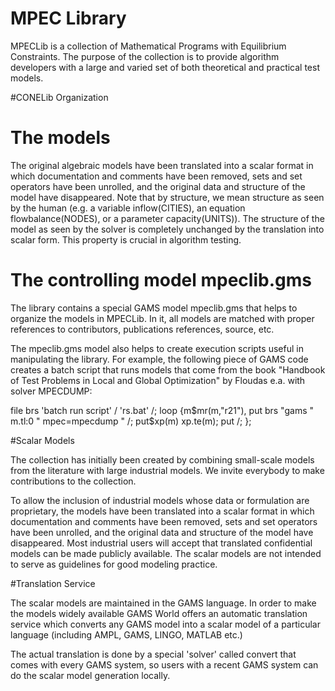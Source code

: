 # MPEC Library

MPECLib is a collection of Mathematical Programs with Equilibrium Constraints. The purpose of the collection is to provide algorithm developers with a large and varied set of both theoretical and practical test models.

#CONELib Organization

The models
==========

The original algebraic models have been translated into a scalar
format in which documentation and comments have been removed, sets and
set operators have been unrolled, and the original data and structure
of the model have disappeared.  Note that by structure, we mean
structure as seen by the human (e.g. a variable inflow(CITIES), an
equation flowbalance(NODES), or a parameter capacity(UNITS)).  The
structure of the model as seen by the solver is completely unchanged
by the translation into scalar form.  This property is crucial in
algorithm testing.

The controlling model mpeclib.gms
=================================

The library contains a special GAMS model mpeclib.gms that helps to
organize the models in MPECLib.  In it, all models are matched with
proper references to contributors, publications references, source,
etc.

The mpeclib.gms model also helps to create execution scripts useful in
manipulating the library.  For example, the following piece of GAMS
code creates a batch script that runs models that come from the book
"Handbook of Test Problems in Local and Global Optimization" by
Floudas e.a. with solver MPECDUMP:

file brs 'batch run script' / 'rs.bat' /;
loop {m$mr(m,"r21"),
  put brs "gams " m.tl:0 " mpec=mpecdump " /;
  put$xp(m) xp.te(m);
  put /;
};

#Scalar Models

The collection has initially been created by combining small-scale models from the literature with large industrial models. We invite everybody to make contributions to the collection.

To allow the inclusion of industrial models whose data or formulation are proprietary, the models have been translated into a scalar format in which documentation and comments have been removed, sets and set operators have been unrolled, and the original data and structure of the model have disappeared. 
Most industrial users will accept that translated confidential models can be made publicly available. The scalar models are not intended to serve as guidelines for good modeling practice.

#Translation Service

The scalar models are maintained in the GAMS language. In order to make the models widely available GAMS World offers an automatic translation service which converts any GAMS model into a scalar model of a particular language (including AMPL, GAMS, LINGO, MATLAB etc.)

The actual translation is done by a special 'solver' called convert that comes with every GAMS system, so users with a recent GAMS system can do the scalar model generation locally.